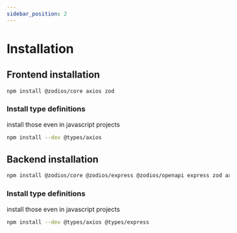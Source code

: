 ```yaml
---
sidebar_position: 2
---
```


# Installation

## Frontend installation

```bash npm2yarn
npm install @zodios/core axios zod
```

### Install type definitions

install those even in javascript projects

```bash npm2yarn
npm install --dev @types/axios
```

## Backend installation
```bash npm2yarn
npm install @zodios/core @zodios/express @zodios/openapi express zod axios
```

### Install type definitions

install those even in javascript projects

```bash npm2yarn
npm install --dev @types/axios @types/express
```
